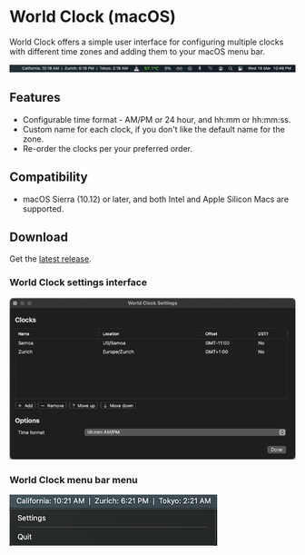 # World Clock (macOS)
World Clock offers a simple user interface for configuring multiple clocks with different time zones and adding them to your macOS menu bar.

![World Clock screenshot](/Screenshots/WorldClock.png?raw=true)

## Features
- Configurable time format - AM/PM or 24 hour, and hh:mm or hh:mm:ss.
- Custom name for each clock, if you don't like the default name for the zone.
- Re-order the clocks per your preferred order.

## Compatibility
- macOS Sierra (10.12) or later, and both Intel and Apple Silicon Macs are supported.

## Download

Get the [latest release](https://github.com/kartik-venugopal/world-clock/releases/latest).

### World Clock settings interface

![World Clock settings screenshot](/Screenshots/WorldClock-Settings.png?raw=true)

### World Clock menu bar menu

![World Clock menu screenshot](/Screenshots/WorldClock-Menu.png?raw=true)
